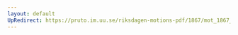 ```yaml
---
layout: default
UpRedirect: https://pruto.im.uu.se/riksdagen-motions-pdf/1867/mot_1867__ak__104.pdf
---
```


